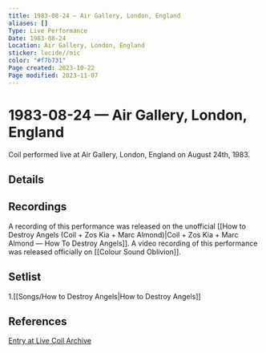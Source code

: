 ```yaml
---
title: 1983-08-24 — Air Gallery, London, England
aliases: []
Type: Live Performance
Date: 1983-08-24
Location: Air Gallery, London, England
sticker: lucide//mic
color: "#f7b731"
Page created: 2023-10-22
Page modified: 2023-11-07
---
```


# 1983-08-24 — Air Gallery, London, England

Coil performed live at Air Gallery, London, England on August 24th, 1983.

## Details


## Recordings

A recording of this performance was released on the unofficial [[How to Destroy Angels (Coil + Zos Kia + Marc Almond)|Coil + Zos Kia + Marc Almond — How To Destroy Angels]]. A video recording of this performance was released officially on [[Colour Sound Oblivion]].

## Setlist

1.[[Songs/How to Destroy Angels|How to Destroy Angels]]

## References

[Entry at Live Coil Archive](https://live-coil-archive.com/1983-2/1983-aslowfade/)
